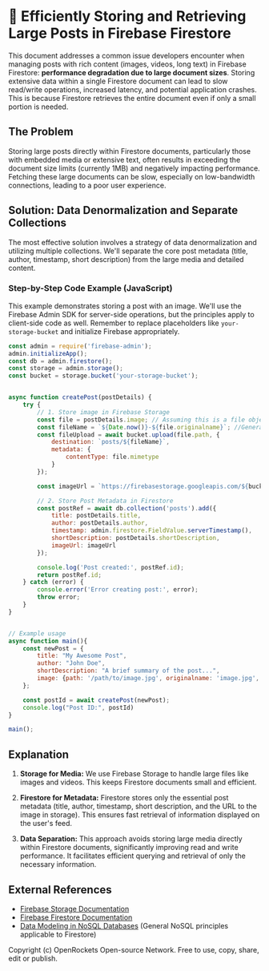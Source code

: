 # 🐞 Efficiently Storing and Retrieving Large Posts in Firebase Firestore


This document addresses a common issue developers encounter when managing posts with rich content (images, videos, long text) in Firebase Firestore:  **performance degradation due to large document sizes**.  Storing extensive data within a single Firestore document can lead to slow read/write operations, increased latency, and potential application crashes.  This is because Firestore retrieves the entire document even if only a small portion is needed.

## The Problem

Storing large posts directly within Firestore documents, particularly those with embedded media or extensive text, often results in exceeding the document size limits (currently 1MB) and negatively impacting performance.  Fetching these large documents can be slow, especially on low-bandwidth connections, leading to a poor user experience.

## Solution: Data Denormalization and Separate Collections

The most effective solution involves a strategy of data denormalization and utilizing multiple collections. We'll separate the core post metadata (title, author, timestamp, short description) from the large media and detailed content.

### Step-by-Step Code Example (JavaScript)

This example demonstrates storing a post with an image. We'll use the Firebase Admin SDK for server-side operations, but the principles apply to client-side code as well.  Remember to replace placeholders like `your-storage-bucket` and initialize Firebase appropriately.

```javascript
const admin = require('firebase-admin');
admin.initializeApp();
const db = admin.firestore();
const storage = admin.storage();
const bucket = storage.bucket('your-storage-bucket');


async function createPost(postDetails) {
    try {
        // 1. Store image in Firebase Storage
        const file = postDetails.image; // Assuming this is a file object
        const fileName = `${Date.now()}-${file.originalname}`; //Generate unique filename
        const fileUpload = await bucket.upload(file.path, {
            destination: `posts/${fileName}`,
            metadata: {
                contentType: file.mimetype
            }
        });

        const imageUrl = `https://firebasestorage.googleapis.com/${bucket.name}/${fileUpload[0].name}`;

        // 2. Store Post Metadata in Firestore
        const postRef = await db.collection('posts').add({
            title: postDetails.title,
            author: postDetails.author,
            timestamp: admin.firestore.FieldValue.serverTimestamp(),
            shortDescription: postDetails.shortDescription,
            imageUrl: imageUrl
        });

        console.log('Post created:', postRef.id);
        return postRef.id;
    } catch (error) {
        console.error('Error creating post:', error);
        throw error;
    }
}


// Example usage
async function main(){
    const newPost = {
        title: "My Awesome Post",
        author: "John Doe",
        shortDescription: "A brief summary of the post...",
        image: {path: '/path/to/image.jpg', originalname: 'image.jpg', mimetype: 'image/jpeg'} //replace with your image object
    };

    const postId = await createPost(newPost);
    console.log("Post ID:", postId)
}

main();
```

## Explanation

1. **Storage for Media:** We use Firebase Storage to handle large files like images and videos. This keeps Firestore documents small and efficient.

2. **Firestore for Metadata:** Firestore stores only the essential post metadata (title, author, timestamp, short description, and the URL to the image in storage). This ensures fast retrieval of information displayed on the user's feed.

3. **Data Separation:** This approach avoids storing large media directly within Firestore documents, significantly improving read and write performance.  It facilitates efficient querying and retrieval of only the necessary information.


## External References

* [Firebase Storage Documentation](https://firebase.google.com/docs/storage)
* [Firebase Firestore Documentation](https://firebase.google.com/docs/firestore)
* [Data Modeling in NoSQL Databases](https://cloud.google.com/datastore/docs/concepts/data-modeling) (General NoSQL principles applicable to Firestore)

Copyright (c) OpenRockets Open-source Network. Free to use, copy, share, edit or publish.

